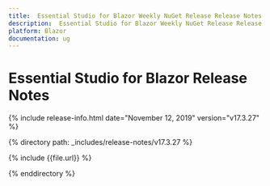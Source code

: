 ```yaml
---
title:  Essential Studio for Blazor Weekly NuGet Release Release Notes  
description:  Essential Studio for Blazor Weekly NuGet Release Release Notes  
platform: Blazor
documentation: ug
---
```


# Essential Studio for Blazor  Release Notes  

{% include release-info.html date="November 12, 2019"  version="v17.3.27" %} 

{% directory path: _includes/release-notes/v17.3.27 %}

{% include {{file.url}} %}

{% enddirectory %}


